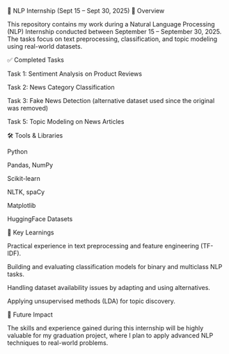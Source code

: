
📝 NLP Internship (Sept 15 – Sept 30, 2025)
📌 Overview

This repository contains my work during a Natural Language Processing (NLP) Internship conducted between September 15 – September 30, 2025.
The tasks focus on text preprocessing, classification, and topic modeling using real-world datasets.

✅ Completed Tasks

Task 1: Sentiment Analysis on Product Reviews

Task 2: News Category Classification

Task 3: Fake News Detection (alternative dataset used since the original was removed)

Task 5: Topic Modeling on News Articles

🛠️ Tools & Libraries

Python

Pandas, NumPy

Scikit-learn

NLTK, spaCy

Matplotlib

HuggingFace Datasets

🎯 Key Learnings

Practical experience in text preprocessing and feature engineering (TF-IDF).

Building and evaluating classification models for binary and multiclass NLP tasks.

Handling dataset availability issues by adapting and using alternatives.

Applying unsupervised methods (LDA) for topic discovery.

🚀 Future Impact

The skills and experience gained during this internship will be highly valuable for my graduation project, where I plan to apply advanced NLP techniques to real-world problems.
